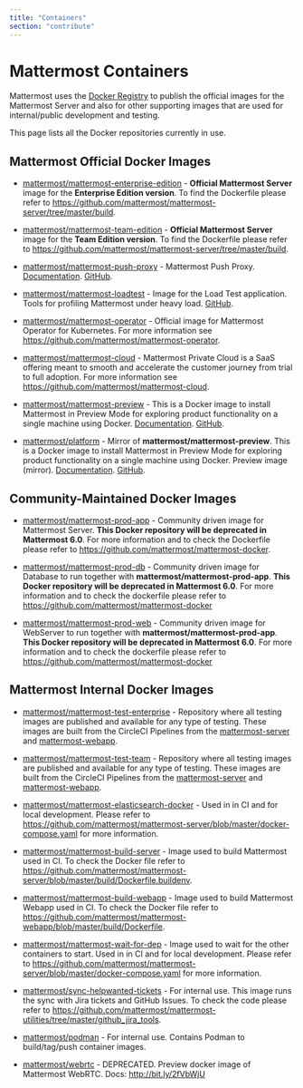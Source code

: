 ```yaml
---
title: "Containers"
section: "contribute"
---
```


# Mattermost Containers

Mattermost uses the [Docker Registry](https://hub.docker.com/u/mattermost) to publish the official images for the Mattermost Server and also for other supporting images that are used for internal/public development and testing.

This page lists all the Docker repositories currently in use.

## Mattermost Official Docker Images

- [mattermost/mattermost-enterprise-edition](https://hub.docker.com/r/mattermost/mattermost-enterprise-edition) - **Official Mattermost Server** image for the **Enterprise Edition version**. To find the Dockerfile please refer to https://github.com/mattermost/mattermost-server/tree/master/build.

- [mattermost/mattermost-team-edition](https://hub.docker.com/r/mattermost/mattermost-team-edition) - **Official Mattermost Server** image for the **Team Edition version**. To find the Dockerfile please refer to https://github.com/mattermost/mattermost-server/tree/master/build.

- [mattermost/mattermost-push-proxy](https://hub.docker.com/r/mattermost/mattermost-push-proxy) - Mattermost Push Proxy. [Documentation](https://developers.mattermost.com/contribute/mobile/push-notifications/service/). [GitHub](https://github.com/mattermost/mattermost-push-proxy).

- [mattermost/mattermost-loadtest](https://hub.docker.com/r/mattermost/mattermost-loadtest) - Image for the Load Test application. Tools for profiling Mattermost under heavy load. [GitHub](https://github.com/mattermost/mattermost-load-test).

- [mattermost/mattermost-operator](https://hub.docker.com/r/mattermost/mattermost-operator) - Official image for Mattermost Operator for Kubernetes. For more information see https://github.com/mattermost/mattermost-operator.

- [mattermost/mattermost-cloud](https://hub.docker.com/r/mattermost/mattermost-cloud) - Mattermost Private Cloud is a SaaS offering meant to smooth and accelerate the customer journey from trial to full adoption. For more information see https://github.com/mattermost/mattermost-cloud.

- [mattermost/mattermost-preview](https://hub.docker.com/r/mattermost/mattermost-preview) - This is a Docker image to install Mattermost in Preview Mode for exploring product functionality on a single machine using Docker. [Documentation](http://bit.ly/1W76riY). [GitHub](https://github.com/mattermost/mattermost-docker-preview).

- [mattermost/platform](https://hub.docker.com/r/mattermost/platform) - Mirror of **mattermost/mattermost-preview**. This is a Docker image to install Mattermost in Preview Mode for exploring product functionality on a single machine using Docker. Preview image (mirror). [Documentation](http://bit.ly/1W76riY). [GitHub](https://github.com/mattermost/mattermost-docker-preview).

## Community-Maintained Docker Images

- [mattermost/mattermost-prod-app](https://hub.docker.com/r/mattermost/mattermost-prod-app) - Community driven image for Mattermost Server. **This Docker repository will be deprecated in Mattermost 6.0**. For more information and to check the Dockerfile please refer to https://github.com/mattermost/mattermost-docker.

- [mattermost/mattermost-prod-db](https://hub.docker.com/r/mattermost/mattermost-prod-db) - Community driven image for Database to run together with **mattermost/mattermost-prod-app**. **This Docker repository will be deprecated in Mattermost 6.0**. For more information and to check the dockerfile please refer to https://github.com/mattermost/mattermost-docker

- [mattermost/mattermost-prod-web](https://hub.docker.com/r/mattermost/mattermost-prod-web) - Community driven image for WebServer to run together with **mattermost/mattermost-prod-app**. **This Docker repository will be deprecated in Mattermost 6.0**. For more information and to check the dockerfile please refer to https://github.com/mattermost/mattermost-docker

## Mattermost Internal Docker Images

- [mattermost/mattermost-test-enterprise](https://hub.docker.com/r/mattermost/mattermost-test-enterprise) - Repository where all testing images are published and available for any type of testing. These images are built from the CircleCI Pipelines from the [mattermost-server](https://github.com/mattermost/mattermost-server) and [mattermost-webapp](https://github.com/mattermost/mattermost-webapp).

- [mattermost/mattermost-test-team](https://hub.docker.com/r/mattermost/mattermost-test-team) - Repository where all testing images are published and available for any type of testing. These images are built from the CircleCI Pipelines from the [mattermost-server](https://github.com/mattermost/mattermost-server) and [mattermost-webapp](https://github.com/mattermost/mattermost-webapp).

- [mattermost/mattermost-elasticsearch-docker](https://hub.docker.com/r/mattermost/mattermost-elasticsearch-docker) - Used in in CI and for local development. Please refer to https://github.com/mattermost/mattermost-server/blob/master/docker-compose.yaml for more information.

- [mattermost/mattermost-build-server](https://hub.docker.com/r/mattermost/mattermost-build-server) - Image used to build Mattermost used in CI. To check the Docker file refer to https://github.com/mattermost/mattermost-server/blob/master/build/Dockerfile.buildenv.

- [mattermost/mattermost-build-webapp](https://hub.docker.com/r/mattermost/mattermost-build-webapp) - Image used to build Mattermost Webapp used in CI. To check the Docker file refer to https://github.com/mattermost/mattermost-webapp/blob/master/build/Dockerfile.

- [mattermost/mattermost-wait-for-dep](https://hub.docker.com/r/mattermost/mattermost-wait-for-dep) - Image used to wait for the other containers to start. Used in in CI and for local development. Please refer to https://github.com/mattermost/mattermost-server/blob/master/docker-compose.yaml for more information.

- [mattermost/sync-helpwanted-tickets](https://hub.docker.com/r/mattermost/sync-helpwanted-tickets) - For internal use. This image runs the sync with Jira tickets and GitHub Issues. To check the code please refer to https://github.com/mattermost/mattermost-utilities/tree/master/github_jira_tools.

- [mattermost/podman](https://hub.docker.com/repository/docker/mattermost/podman) - For internal use. Contains Podman to build/tag/push container images.

- [mattermost/webrtc](https://hub.docker.com/repository/docker/mattermost/webrtc) - DEPRECATED. Preview docker image of Mattermost WebRTC. Docs: http://bit.ly/2fVbWjU
